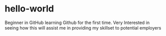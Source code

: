 # hello-world
Beginner in GitHub
learning Github for the first time.  Very Interested in seeing how this will assist me in providing my skillset to potential employers
